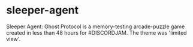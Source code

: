 # sleeper-agent
Sleeper Agent: Ghost Protocol is a memory-testing arcade-puzzle game created in less than 48 hours for #DISCORDJAM. The theme was 'limited view'.
